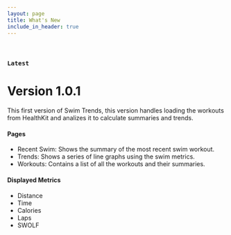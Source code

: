 ```yaml
---
layout: page
title: What's New
include_in_header: true
---
```


<br>

### `Latest`
# **Version 1.0.1**
This first version of Swim Trends, this version handles loading the workouts from HealthKit and analizes it to calculate summaries and trends. 

#### Pages
- Recent Swim: Shows the summary of the most recent swim workout.
- Trends: Shows a series of line graphs using the swim metrics.
- Workouts: Contains a list of all the workouts and their summaries.

#### Displayed Metrics
- Distance
- Time
- Calories
- Laps
- SWOLF
